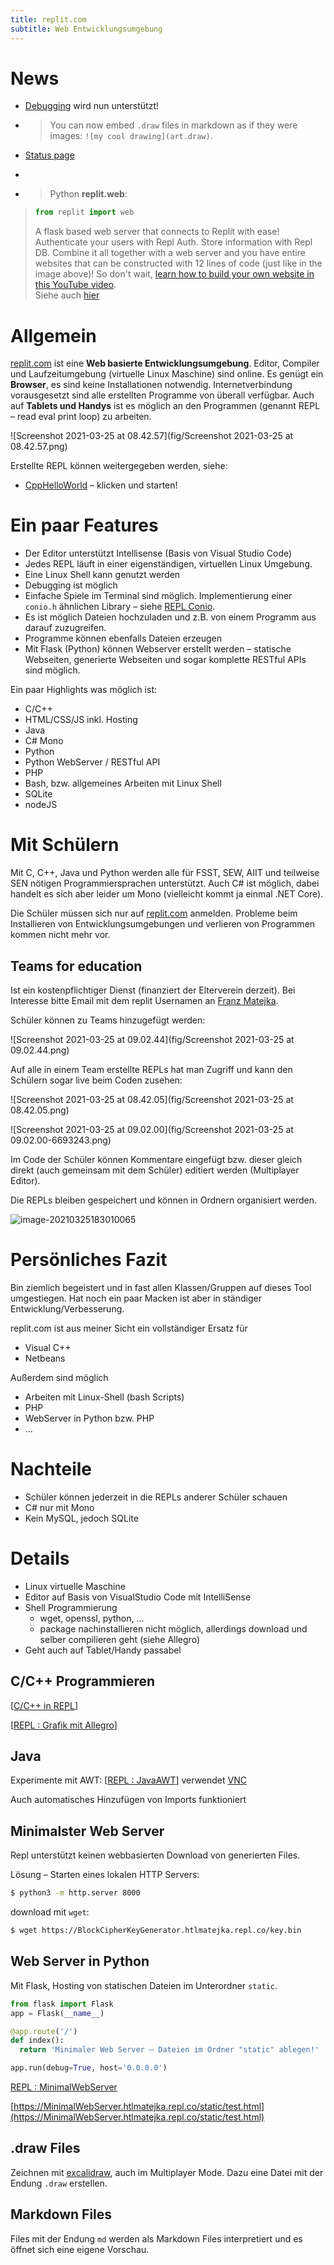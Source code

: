 ```yaml
---
title: replit.com
subtitle: Web Entwicklungsumgebung
---
```




# News

- [Debugging](https://blog.replit.com/multiplayer-debugging) wird nun unterstützt!

- > You can now embed `.draw` files in markdown as if they were images: `![my cool drawing](art.draw)`.

- [Status page](https://status.replit.com)

- 

-   > Python **replit.web**: 
  >
  > ```python
  > from replit import web
  > ```
  > A flask based web server that connects to Replit with ease! Authenticate your users with Repl Auth. Store information with Repl DB. Combine it all together with a web server and you have entire websites that can be constructed with 12 lines of code (just like in the image above)! So don't wait, [learn how to build your own website in this YouTube video](http://url1361.repl.it/ls/click?upn=6C3RbwTZ5-2F31fSjC5gMvlC9-2BLbB94KKTsleCUP5vBNTIBmXmNJsLG0s5z4o0JDwQyKsUF-2Fw9EpX-2FmqLp3r5ngw-3D-3DkfIP_zKt1wg0aG1ov-2B8JCwzoaVQW10bsacuLz2uK9Xmc71t-2BnNKK2ar1od7p9SpJWLa4GRk5d5V96mCGMjW-2FzKzNDQoG2xuUsWvLkod-2BbR3y2Sn1b1zdqdYg91fpxUGi-2FdTFHm2iKObJkFBrQvkH3duqNz2bTJESMRh1OcaUj2oqbi1JcjYJhLJrba8HOol1aGTYhw0lO9Rylhvnkg-2BAMCtUmHqDvOb3G8mP7jsG-2BAFgP01xRsD3j6J0eU0yAO8vydpw1FhmrNzi16umT-2ByVDf-2FP8PRJncqpv4KlX1afcKzbWRn11EJjMkZF-2FFxXVcUGIXLX97T7t3OCVcqDP-2B5aFwkdrk72yngZJcDs-2F1tk1UtHRTeOuvs4g4BYw7Xs9YAYYEBT0p7Iv-2Fe-2FYXrUk7VedGzSJ664QMDMrt0If1TYCofArgxR-2BMgeRFT-2FdLLjp-2BxgzFBq1NjQcla3KVlbgfZBFKtntLzcpdesci1e2TtjV7Ll5yFs-3D).  
  > Siehe auch [hier](https://replit-py.readthedocs.io/en/latest/web_tutorial.html)
  
  

# Allgemein

[replit.com](https://replit.com) ist eine **Web basierte Entwicklungsumgebung**. Editor, Compiler und Laufzeitumgebung (virtuelle Linux Maschine) sind online. Es genügt ein **Browser**, es sind keine Installationen notwendig. Internetverbindung vorausgesetzt sind alle erstellten Programme von überall verfügbar. Auch auf **Tablets und Handys** ist es möglich an den Programmen (genannt REPL – read eval print loop) zu arbeiten.

![Screenshot 2021-03-25 at 08.42.57](fig/Screenshot 2021-03-25 at 08.42.57.png)

Erstellte REPL können weitergegeben werden, siehe:

- [CppHelloWorld](https://replit.com/@htlmatejka/CppHelloWorld) – klicken und starten!



# Ein paar Features

- Der Editor unterstützt Intellisense (Basis von Visual Studio Code)
- Jedes REPL läuft in einer eigenständigen, virtuellen Linux Umgebung.
- Eine Linux Shell kann genutzt werden
- Debugging ist möglich
- Einfache Spiele im Terminal sind möglich. Implementierung einer `conio.h` ähnlichen Library – siehe [REPL Conio](https://replit.com/@htlmatejka/ReplConio).
- Es ist möglich Dateien hochzuladen und z.B. von einem Programm aus darauf zuzugreifen.
- Programme können ebenfalls Dateien erzeugen
- Mit Flask (Python) können Webserver erstellt werden – statische Webseiten, generierte Webseiten und sogar komplette RESTful APIs sind möglich.

Ein paar Highlights was möglich ist:

- C/C++
- HTML/CSS/JS inkl. Hosting
- Java
- C# Mono
- Python
- Python WebServer / RESTful API
- PHP
- Bash, bzw. allgemeines Arbeiten mit Linux Shell
- SQLite
- nodeJS

# Mit Schülern

Mit C, C++, Java und Python werden alle für FSST, SEW, AIIT und teilweise SEN nötigen Programmiersprachen unterstützt. Auch C# ist möglich, dabei handelt es sich aber leider um Mono (vielleicht kommt ja einmal .NET Core).

Die Schüler müssen sich nur auf [replit.com](https://replit.com) anmelden. Probleme beim Installieren von Entwicklungsumgebungen und verlieren von Programmen kommen nicht mehr vor.



## Teams for education

Ist ein kostenpflichtiger Dienst (finanziert der Elterverein derzeit). Bei Interesse bitte Email mit dem replit Usernamen an [Franz Matejka](mailto:franz.matejka@htl-braunau.at).

Schüler können zu Teams hinzugefügt werden:

![Screenshot 2021-03-25 at 09.02.44](fig/Screenshot 2021-03-25 at 09.02.44.png)

Auf alle in einem Team erstellte REPLs hat man Zugriff und kann den Schülern sogar live beim Coden zusehen:

![Screenshot 2021-03-25 at 08.42.05](fig/Screenshot 2021-03-25 at 08.42.05.png)

![Screenshot 2021-03-25 at 09.02.00](fig/Screenshot 2021-03-25 at 09.02.00-6693243.png)



Im Code der Schüler können Kommentare eingefügt bzw. dieser gleich direkt (auch gemeinsam mit dem Schüler) editiert werden (Multiplayer Editor).

Die REPLs bleiben gespeichert und können in Ordnern organisiert werden.

![image-20210325183010065](fig/image-20210325183010065.png)

# Persönliches Fazit

Bin ziemlich begeistert und in fast allen Klassen/Gruppen auf dieses Tool umgestiegen. Hat noch ein paar Macken ist aber in ständiger Entwicklung/Verbesserung.

replit.com ist aus meiner Sicht ein vollständiger Ersatz für

- Visual C++
- Netbeans

Außerdem sind möglich

- Arbeiten mit Linux-Shell (bash Scripts)
- PHP
- WebServer in Python bzw. PHP
- ...



# Nachteile

- Schüler können jederzeit in die REPLs anderer Schüler schauen
- C# nur mit Mono
- Kein MySQL, jedoch SQLite



# Details

- Linux virtuelle Maschine
- Editor auf Basis von VisualStudio Code mit IntelliSense
- Shell Programmierung
  - wget, openssl, python, ...
  - package nachinstallieren nicht möglich, allerdings download und selber compilieren geht (siehe Allegro)
- Geht auch auf Tablet/Handy passabel



## C/C++ Programmieren

[[C/C++ in REPL](/Doc/C_1/01_Grundlagen/02_C_tidbits)]

[[REPL : Grafik mit Allegro](https://replit.com/@htlmatejka/Allegro)]



## Java

Experimente mit AWT: [[REPL : JavaAWT](https://replit.com/@htlmatejka/JavaAWT)] verwendet [VNC](https://docs.replit.com/repls/vnc)

Auch automatisches Hinzufügen von Imports funktioniert





## Minimalster Web Server

Repl unterstützt  keinen webbasierten Download von generierten Files.

Lösung – Starten eines lokalen HTTP Servers:

```bash
$ python3 -m http.server 8000
```

download mit `wget`:

```bash
$ wget https://BlockCipherKeyGenerator.htlmatejka.repl.co/key.bin
```



## Web Server in Python

Mit Flask, Hosting von statischen Dateien im Unterordner `static`.

```python
from flask import Flask
app = Flask(__name__)

@app.route('/')
def index():
  return 'Minimaler Web Server – Dateien im Ordner "static" ablegen!'

app.run(debug=True, host='0.0.0.0')
```

[REPL : MinimalWebServer](https://replit.com/@htlmatejka/MinimalWebServer)

[https://MinimalWebServer.htlmatejka.repl.co/static/test.html](https://MinimalWebServer.htlmatejka.repl.co/static/test.html)



## .draw Files

Zeichnen mit [excalidraw](https://excalidraw.com), auch im Multiplayer Mode. Dazu eine Datei mit der Endung `.draw` erstellen.



## Markdown Files

Files mit der Endung `md` werden als Markdown Files interpretiert und es öffnet sich eine eigene Vorschau.

